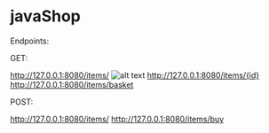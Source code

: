# javaShop
Endpoints:
 
GET:

http://127.0.0.1:8080/items/
![alt text]()
http://127.0.0.1:8080/items/{id}
http://127.0.0.1:8080/items/basket

POST:

http://127.0.0.1:8080/items/
http://127.0.0.1:8080/items/buy
